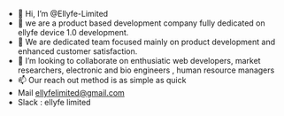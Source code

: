 - 👋 Hi, I’m @Ellyfe-Limited
- 👀 we are a product based development company fully dedicated on ellyfe device 1.0 development.
- 🌱 We are dedicated team focused mainly on product development and enhanced customer satisfaction.
- 💞️ I’m looking to collaborate on enthusiatic web developers, market researchers, electronic and bio engineers , human resource managers
- 📫 Our reach out method is as simple as quick
- Mail ellyfelimited@gmail.com
- Slack : ellyfe limited
